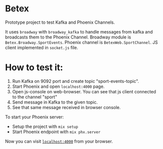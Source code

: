# Betex

Prototype project to test Kafka and Phoenix Channels.

It uses `broadway` with `broadway_kafka` to handle messages from kafka and broadcasts them to the Phoenix Channel. Broadway module is `Betex.Broadway.SportEvents`. Phoenix channel is `BetexWeb.SportChannel`.
JS client implemented in `socket.js` file.

# How to test it:

1. Run Kafka on 9092 port and create topic "sport-events-topic".
2. Start Phoenix and open `localhost:4000` page.
3. Open js-console on web-browser. You can see that js client connected to the channel "sport"
4. Send message in Kafka to the given topic.
5. See that same message received in browser console.



To start your Phoenix server:

  * Setup the project with `mix setup`
  * Start Phoenix endpoint with `mix phx.server`

Now you can visit [`localhost:4000`](http://localhost:4000) from your browser.